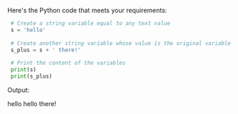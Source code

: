  Here's the Python code that meets your requirements:
```python
 # Create a string variable equal to any text value
 s = 'hello'
 
 # Create another string variable whose value is the original variable concatenated with another string literal.
 s_plus = s + ' there!'
 
 # Print the content of the variables
 print(s)
 print(s_plus)
```
 Output:

 hello
 hello there!

